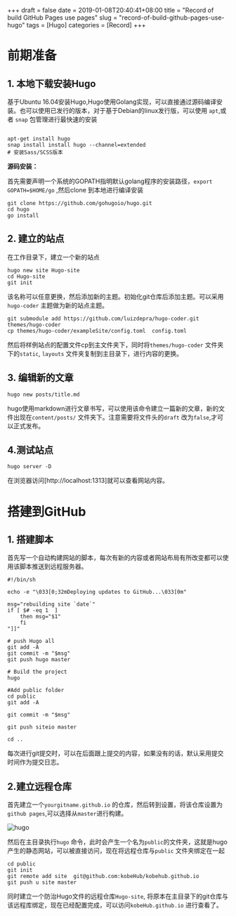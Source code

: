 +++
draft = false
date = 2019-01-08T20:40:41+08:00
title = "Record of build GitHub Pages use pages"
slug = "record-of-build-github-pages-use-hugo" 
tags = [Hugo]
categories = [Record]
+++

# 前期准备

## 1. 本地下载安装Hugo

基于Ubuntu 16.04安装Hugo,Hugo使用Golang实现，可以直接通过源码编译安装。也可以使用已发行的版本，对于基于Debian的linux发行版，可以使用 `apt`,或者  `snap` 包管理进行最快速的安装

```shell

apt-get install hugo
snap install install hugo --channel=extended
# 安装Sass/SCSS版本
```

**源码安装：**

首先需要声明一个系统的GOPATH指明默认golang程序的安装路径，`export GOPATH=$HOME/go` ,然后clone 到本地进行编译安装

```
git clone https://github.com/gohugoio/hugo.git
cd hugo
go install
```

## 2. 建立的站点

在工作目录下，建立一个新的站点

```shell
hugo new site Hugo-site
cd Hugo-site
git init 
```

该名称可以任意更换，然后添加新的主题。初始化git仓库后添加主题。可以采用`hugo-coder` 主题做为新的站点主题。

```shell
git submodule add https://github.com/luizdepra/hugo-coder.git themes/hugo-coder
cp themes/hugo-coder/exampleSite/config.toml  config.toml 
```

然后将样例站点的配置文件cp到主文件夹下，同时将`themes/hugo-coder` 文件夹下的`static`, `layouts` 文件夹复制到主目录下，进行内容的更换。

## 3. 编辑新的文章

`hugo new posts/title.md` 

hugo使用markdown进行文章书写，可以使用该命令建立一篇新的文章，新的文件出现在`content/posts/` 文件夹下。注意需要将文件头的`draft` 改为`false`,才可以正式发布。

## 4.测试站点

```
hugo server -D
```

在浏览器访问[http://localhost:1313]就可以查看网站内容。

# 搭建到GitHub

## 1. 搭建脚本

首先写一个自动构建网站的脚本，每次有新的内容或者网站布局有所改变都可以使用该脚本推送到远程服务器。

```shell
#!/bin/sh 

echo -e "\033[0;32mDeploying updates to GitHub...\033[0m"

msg="rebuilding site `date`"
if [ $# -eq 1  ]
    then msg="$1"
    fi
"]]"

# push Hugo all
git add -A
git commit -m "$msg"
git push hugo master

# Build the project
hugo 

#Add public folder
cd public
git add -A

git commit -m "$msg"

git push siteio master

cd ..
```

每次进行git提交时，可以在后面跟上提交的内容，如果没有的话，默认采用提交时间作为提交日志。

## 2.建立远程仓库

首先建立一个`yourgitname.github.io` 的仓库，然后转到设置，将该仓库设置为`github pages`,可以选择从`master`进行构建。

![hugo](http://media.innohub.top/190108-hugo.png)

然后在主目录执行`hugo` 命令，此时会产生一个名为`public`的文件夹，这就是hugo产生的静态网站，可以被直接访问，现在将远程仓库与`public` 文件夹绑定在一起

```shell
cd public 
git init 
git remote add site  git@github.com:kobeHub/kobehub.github.io
git push u site master
```

同时建立一个防治Hugo文件的远程仓库`Hugo-site`, 将原本在主目录下的git仓库与该远程库绑定，现在已经配置完成，可以访问`kobeHub.github.io` 进行查看了。

